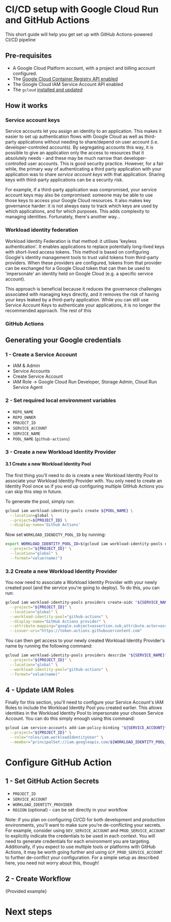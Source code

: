 # CI/CD setup with Google Cloud Run and GitHub Actions

This short guide will help you get set up with GitHub Actions-powered CI/CD pipeline 

## Pre-requisites

* A Google Cloud Platform account, with a project and billing account configured.
* The [Google Cloud Container Registry API enabled](https://cloud.google.com/container-registry/docs/enable-service)
* The Google Cloud IAM Service Account API enabled
* The `gcloud` [installed and updated](https://cloud.google.com/sdk/docs/install)

## How it works

### Service account keys

Service accounts let you assign an identity to an application. This makes it easier to 
set up authentication flows with Google Cloud as well as third-party applications 
without needing to share/depend on user account (i.e. developer-controled accounts). By
segregating accounts this way, it is possible to give an application only the access to
resources that it absolutely needs - and these may be much narrow than developer-
controlled user accounts. This is good security practice.
However, for a fair while, the primary way of authenticating a third party application with your
application was to share _service account keys_ with that application. Sharing keys with
third-party applications can be a security risk. 

For example, if a third-party application was compromised, your service account keys may 
also be compromised: someone may be able to use those keys to access your Google Cloud 
resources. It also makes key governance harder: it is not always easy to track which 
keys are used by which applications, and for which purposes. This adds complexity to 
managing identities. Fortunately, there's another way...

### Workload identity federation

Workload Identity Federation is that method: it utilises 'keyless authentication'. It 
enables applications to replace potentially long-lived keys with short-lived access 
tokens. This method is based on configuring Google's identity management tools to trust
valid tokens from third-party providers. When these providers are configured, tokens
from that provider can be exchanged for a Google Cloud token that can then be used to
'impersonate' an identity held on Google Cloud (e.g. a specific service account).

This approach is beneficial because it reduces the governance challenges associated with
managing keys directly, and it removes the risk of having your keys leaked by a 
third-party application. While you can still use Service Account Keys to authenticate
your applications, it is no longer the recommended approach. The rest of this 

### GitHub Actions

## Generating your Google credentials

### 1 - Create a Service Account

* IAM & Admin
* Service Accounts
* Create Service Account
* IAM Role -> Google Cloud Run Developer, Storage Admin, Cloud Run Service Agent

### 2 - Set required local environment variables

* `REPO_NAME`
* `REPO_OWNER`
* `PROJECT_ID`
* `SERVICE_ACCOUNT`
* `SERVICE_NAME`
* `POOL_NAME` (`github-actions`)

### 3 - Create a new Workload Identity Provider

#### 3.1 Create a new Workload Identity Pool

The first thing you'll need to do is create a new Workload Identity Pool to associate
your Workload Identity Provider with. You only need to create an Identity Pool once so
if you end up configuring multiple GitHub Actions you can skip this step in future.

To generate the pool, simply run:

```bash
gcloud iam workload-identity-pools create ${POOL_NAME} \
  --location=global \
  --project=${PROJECT_ID} \
  --display-name='Github Actions'
```

Now set `WORKLOAD_IDENDITY_POOL_ID` by running:

```bash
export WORKLOAD_IDENTITY_POOL_ID=$(gcloud iam workload-identity-pools describe "github-actions" \
  --project="${PROJECT_ID}" \
  --location="global" \
  --format="value(name)")
```

### 3.2 Create a new Workload Identity Provider

You now need to associate a Workload Identity Provider with your newly created pool
(and the service you're going to deploy). To do this, you can run:

```bash
gcloud iam workload-identity-pools providers create-oidc "${SERVICE_NAME}" \
  --project="${PROJECT_ID}" \
  --location="global" \
  --workload-identity-pool="github-actions" \
  --display-name="GitHub Actions provider" \
  --attribute-mapping="google.subject=assertion.sub,attribute.actor=assertion.actor,attribute.repository=assertion.repository,attribute.aud=assertion.aud" \
  --issuer-uri="https://token.actions.githubusercontent.com"
```

You can then get access to your newly created Workload Identity Provider's name by
running the following command:

```bash
gcloud iam workload-identity-pools providers describe "${SERVICE_NAME}" \
  --project="${PROJECT_ID}" \
  --location="global" \
  --workload-identity-pool="github-actions" \
  --format="value(name)"
  ```

## 4 - Update IAM Roles

Finally for this section, you'll need to configure your Service Account's IAM Roles to
include the Workload Identity Pool you created earlier. This allows identities in the 
Workload Identity Pool to impersonate your chosen Service Account. You can do this 
simply enough using this command:

```bash
gcloud iam service-accounts add-iam-policy-binding "${SERVICE_ACCOUNT}" \
  --project="${PROJECT_ID}" \
  --role="roles/iam.workloadIdentityUser" \
  --member="principalSet://iam.googleapis.com/${WORKLOAD_IDENTITY_POOL_ID}/attribute.repository/${REPO_ORG}/${REPO_NAME}"
```

# Configure GitHub Action

## 1 - Set GitHub Action Secrets

* `PROJECT_ID`
* `SERVICE_ACCOUNT`
* `WORKLOAD_IDENTITY_PROVIDER`
* `REGION` (optional) - can be set directly in your workflow

Note: if you plan on configuring CI/CD for both development and production environments,
you'll want to make sure you're de-conflicting your secrets. For example, consider using
`DEV_SERVICE_ACCOUNT` and `PROD_SERVICE_ACCOUNT` to explicitly indicate the credentials
to be used in each context. You will need to generate credentials for each environment
you are targeting. Additionally, if you expect to use multiple tools or platforms with
GitHub Actions, it may be worth going further and using `GCP_PROD_SERVICE_ACCOUNT` to
further de-conflict your configuration. For a simple setup as described here, you need
not worry about this, though!

## 2 - Create Workflow

{Provided example}

# Next steps
